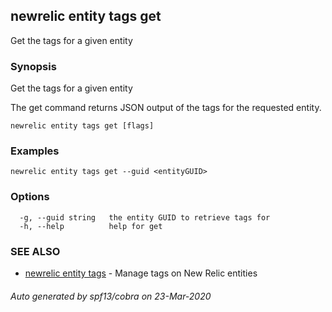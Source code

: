 ## newrelic entity tags get

Get the tags for a given entity

### Synopsis

Get the tags for a given entity

The get command returns JSON output of the tags for the requested entity.


```
newrelic entity tags get [flags]
```

### Examples

```
newrelic entity tags get --guid <entityGUID>
```

### Options

```
  -g, --guid string   the entity GUID to retrieve tags for
  -h, --help          help for get
```

### SEE ALSO

* [newrelic entity tags](newrelic_entity_tags.md)	 - Manage tags on New Relic entities

###### Auto generated by spf13/cobra on 23-Mar-2020
